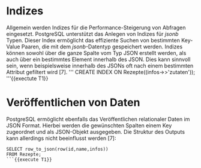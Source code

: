 # Indizes
Allgemein werden Indizes für die Performance-Steigerung von Abfragen eingesetzt.
PostgreSQL unterstützt das Anlegen von Indizes für *jsonb* Typen.
Dieser Index ermöglicht das effiziente Suchen von bestimmten Key-Value Paaren, die mit dem *jsonb*-Datentyp gespeichert werden.
Indizes können sowohl über die ganze Spalte vom Typ JSON erstellt werden, als auch über ein bestimmtes Element innerhalb des JSON. Dies kann sinnvoll sein, wenn beispielsweise innerhalb des JSONs oft nach einem bestimmten Attribut gefiltert wird [7].
'''
CREATE INDEX ON Rezepte((infos->>'zutaten'));
'''{{exectute T1}}


# Veröffentlichen von Daten
PostgreSQL ermöglicht ebenfalls das Veröffentlichen relationaler Daten im JSON Format. Hierbei werden die gewünschten Spalten einem Key zugeordnet und als JSON-Objekt ausgegeben. Die Struktur des Outputs kann allerdings nicht beeinflusst werden [7]:

```
SELECT row_to_json(row(id,name,infos)) 
FROM Rezepte;
```{{execute T1}}
